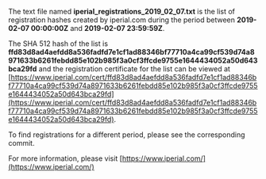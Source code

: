 The text file named **iperial_registrations_2019_02_07.txt** is the list of registration hashes created by iperial.com during the period between **2019-02-07 00:00:00Z** and **2019-02-07 23:59:59Z**.

The SHA 512 hash of the list is **ffd83d8ad4aefdd8a536fadfd7e1cf1ad88346bf77710a4ca99cf539d74a8971633b6261febdd85e102b985f3a0cf3ffcde9755e1644434052a50d643bca29fd** and the registration certificate for the list can be viewed at [https://www.iperial.com/cert/ffd83d8ad4aefdd8a536fadfd7e1cf1ad88346bf77710a4ca99cf539d74a8971633b6261febdd85e102b985f3a0cf3ffcde9755e1644434052a50d643bca29fd](https://www.iperial.com/cert/ffd83d8ad4aefdd8a536fadfd7e1cf1ad88346bf77710a4ca99cf539d74a8971633b6261febdd85e102b985f3a0cf3ffcde9755e1644434052a50d643bca29fd).

To find registrations for a different period, please see the corresponding commit.

For more information, please visit [https://www.iperial.com/](https://www.iperial.com/)
